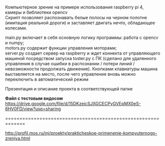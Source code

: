 Компьютерное зрение на примере использования raspberry pi 4, камеры и библиотеки opencv<br>
Скрипт позволяет распознавать белые полосы на черном полотне (имитация реальной дороги) и заставляет двигать нечто, обладающее колесами.<br>

main.py включает в себя основную логику программы: работа с opencv и numpy;<br>
motors.py содержит функции управления моторами;<br>
server.py создает сервер на raspberry и ждет коннекта от управляющего машиной посредством запуска toster.py 
с ПК (сделано для удаленного управления в случае ошибки в распознании / потери линий / невозможности продолжать движение). Кнопками клавиатуры машина выставляется на место, после чего управление вновь можно переключить в автоматический режим<br>

Презентация и описание проекта в соответствующей папке<br>

<b>Файл с тестовым видосом</b><br>
https://drive.google.com/file/d/15DKzeicSJXGCECPyGVEpMX0eS-6HV0FD/view?usp=sharing

=============================================================

http://profil.mos.ru/inj/proekty/prakticheskoe-primenenie-kompyuternogo-zreniya.html
